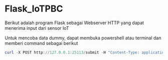 # Flask_IoTPBC

Berikut adalah program Flask sebagai Webserver HTTP yang dapat menerima input dari sensor IoT

Untuk mencoba data dummy, dapat membuka powershell atau terminal dan memberi command sebagai berikut
```powershell
curl -X POST http://127.0.0.1:25113/submit -H "Content-Type: application/json" -d "{\"temperature\": 25.3, \"humidity\": 57}"
```
